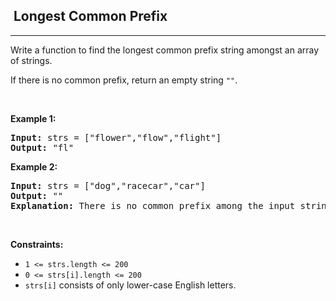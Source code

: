<h2>  Longest Common Prefix</h2><hr><div><p>Write a function to find the longest common prefix string amongst an array of strings.</p>

<p>If there is no common prefix, return an empty string <code>""</code>.</p>

<p>&nbsp;</p>
<p><strong>Example 1:</strong></p>

<pre><strong>Input:</strong> strs = ["flower","flow","flight"]
<strong>Output:</strong> "fl"
</pre>

<p><strong>Example 2:</strong></p>

<pre><strong>Input:</strong> strs = ["dog","racecar","car"]
<strong>Output:</strong> ""
<strong>Explanation:</strong> There is no common prefix among the input strings.
</pre>

<p>&nbsp;</p>
<p><strong>Constraints:</strong></p>

<ul>
	<li><code>1 &lt;= strs.length &lt;= 200</code></li>
	<li><code>0 &lt;= strs[i].length &lt;= 200</code></li>
	<li><code>strs[i]</code> consists of only lower-case English letters.</li>
</ul>
</div>